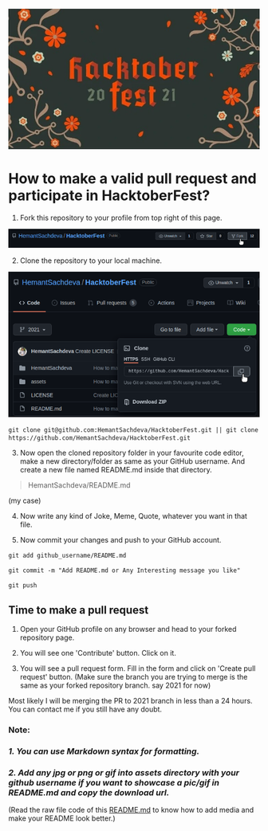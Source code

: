 ![BANNER](https://raw.githubusercontent.com/HemantSachdeva/HacktoberFest/2021/assets/HacktoberFest.jpg)

# How to make a valid pull request and participate in HacktoberFest?

1. Fork this repository to your profile from top right of this page.

![FORK](https://raw.githubusercontent.com/HemantSachdeva/HacktoberFest/2021/assets/fork.png)

2. Clone the repository to your local machine.

![CLONE](https://raw.githubusercontent.com/HemantSachdeva/HacktoberFest/2021/assets/clone.png)

```
git clone git@github.com:HemantSachdeva/HacktoberFest.git || git clone https://github.com/HemantSachdeva/HacktoberFest.git
```

3. Now open the cloned repository folder in your favourite code editor, make a new directory/folder as same as your GitHub username. And create a new file named README.md inside that directory.

> HemantSachdeva/README.md

(my case)

4. Now write any kind of Joke, Meme, Quote, whatever you want in that file. <br>

5. Now commit your changes and push to your GitHub account.

```
git add github_username/README.md
```
```
git commit -m "Add README.md or Any Interesting message you like"

```
```
git push
```
## Time to make a pull request

1. Open your GitHub profile on any browser and head to your forked repository page.

2. You will see one 'Contribute' button. Click on it.

3. You will see a pull request form. Fill in the form and click on 'Create pull request' button.
(Make sure the branch you are trying to merge is the same as your forked repository branch. say 2021 for now)

Most likely I will be merging the PR to 2021 branch in less than a 24 hours. You can contact me if you still have any doubt.

### Note:
### *1. You can use Markdown syntax for formatting.*
### *2. Add any jpg or png or gif into assets directory with your github username if you want to showcase a pic/gif in README.md and copy the download url.*
(Read the raw file code of this [README.md](https://raw.githubusercontent.com/HemantSachdeva/HacktoberFest/2021/README.md) to know how to add media and make your README look better.)
